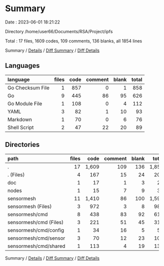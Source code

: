 # Summary

Date : 2023-06-01 18:21:22

Directory /home/user66/Documents/RSA/Project/ipfs

Total : 17 files,  1609 codes, 109 comments, 136 blanks, all 1854 lines

Summary / [Details](details.md) / [Diff Summary](diff.md) / [Diff Details](diff-details.md)

## Languages
| language | files | code | comment | blank | total |
| :--- | ---: | ---: | ---: | ---: | ---: |
| Go Checksum File | 1 | 857 | 0 | 1 | 858 |
| Go | 9 | 445 | 86 | 95 | 626 |
| Go Module File | 1 | 108 | 0 | 4 | 112 |
| YAML | 3 | 82 | 1 | 10 | 93 |
| Markdown | 1 | 70 | 0 | 6 | 76 |
| Shell Script | 2 | 47 | 22 | 20 | 89 |

## Directories
| path | files | code | comment | blank | total |
| :--- | ---: | ---: | ---: | ---: | ---: |
| . | 17 | 1,609 | 109 | 136 | 1,854 |
| . (Files) | 4 | 167 | 15 | 24 | 206 |
| doc | 1 | 17 | 1 | 3 | 21 |
| nodes | 1 | 15 | 7 | 9 | 31 |
| sensormesh | 11 | 1,410 | 86 | 100 | 1,596 |
| sensormesh (Files) | 3 | 972 | 3 | 8 | 983 |
| sensormesh/cmd | 8 | 438 | 83 | 92 | 613 |
| sensormesh/cmd (Files) | 3 | 221 | 51 | 45 | 317 |
| sensormesh/cmd/config | 1 | 34 | 16 | 5 | 55 |
| sensormesh/cmd/sensor | 3 | 70 | 12 | 23 | 105 |
| sensormesh/cmd/shared | 1 | 113 | 4 | 19 | 136 |

Summary / [Details](details.md) / [Diff Summary](diff.md) / [Diff Details](diff-details.md)
